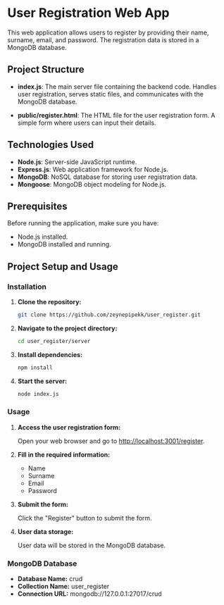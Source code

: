# User Registration Web App

This web application allows users to register by providing their name, surname, email, and password. The registration data is stored in a MongoDB database.

## Project Structure

- **index.js**: The main server file containing the backend code. Handles user registration, serves static files, and communicates with the MongoDB database.

- **public/register.html**: The HTML file for the user registration form. A simple form where users can input their details.

## Technologies Used

- **Node.js**: Server-side JavaScript runtime.
- **Express.js**: Web application framework for Node.js.
- **MongoDB**: NoSQL database for storing user registration data.
- **Mongoose**: MongoDB object modeling for Node.js.

## Prerequisites

Before running the application, make sure you have:

- Node.js installed.
- MongoDB installed and running.

## Project Setup and Usage

### Installation

1. **Clone the repository:**

    ```bash
    git clone https://github.com/zeynepipekk/user_register.git
    ```

2. **Navigate to the project directory:**

    ```bash
    cd user_register/server
    ```

3. **Install dependencies:**

    ```bash
    npm install
    ```

4. **Start the server:**

    ```bash
    node index.js
    ```

### Usage

1. **Access the user registration form:**

    Open your web browser and go to [http://localhost:3001/register](http://localhost:3001/register).

2. **Fill in the required information:**

    - Name
    - Surname
    - Email
    - Password

3. **Submit the form:**

    Click the "Register" button to submit the form.

4. **User data storage:**

    User data will be stored in the MongoDB database.

### MongoDB Database

- **Database Name:** crud
- **Collection Name:** user_register
- **Connection URL:** mongodb://127.0.0.1:27017/crud

